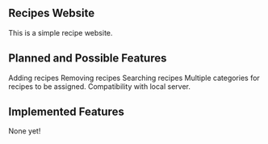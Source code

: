 ## Recipes Website
This is a simple recipe website.

## Planned and Possible Features
Adding recipes
Removing recipes
Searching recipes
Multiple categories for recipes to be assigned.
Compatibility with local server.

## Implemented Features
None yet!
